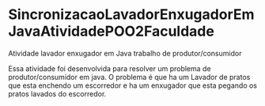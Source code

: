 # SincronizacaoLavadorEnxugadorEmJavaAtividadePOO2Faculdade
Atividade lavador enxugador em Java trabalho de produtor/consumidor

Essa atividade foi desenvolvida para resolver um problema de produtor/consumidor em java.
O problema é que ha um Lavador de pratos que esta enchendo um escorredor e ha um enxugador que esta pegando os pratos lavados do escorredor.
